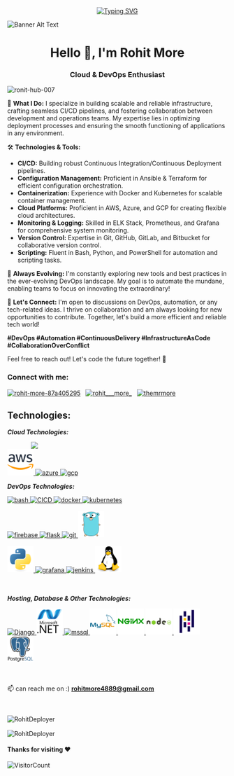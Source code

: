 <div align="center">
  <a href="https://git.io/typing-svg"><img src="https://readme-typing-svg.demolab.com?font=Fira+Code&duration=3000&pause=500&color=0A9BF7&random=false&width=435&lines=Welcome+to+my+Github+Account...!!;hope+you+are+doing+well...!!;Thanks+for+vising+my+page+:)" alt="Typing SVG" /></a>
</div>

![Banner Alt Text](https://github.com/MrRohitOps/MrRohitOps/blob/main/assests/RohitDevopsEnthusiast.png)


<h1 align="center">Hello 👋, I'm Rohit More</h1>
<h3 align="center">Cloud & DevOps Enthusiast</h3>

<p align="left"> <img  width="100" height="25" src="https://komarev.com/ghpvc/?username=ronit-hub-007&label=Profile%20views&color=0e75b6&style=flat" alt="ronit-hub-007" /> </p>


🚀 **What I Do:**
I specialize in building scalable and reliable infrastructure, crafting seamless CI/CD pipelines, and fostering collaboration between development and operations teams. My expertise lies in optimizing deployment processes and ensuring the smooth functioning of applications in any environment.

🛠️ **Technologies & Tools:**
- **CI/CD:** Building robust Continuous Integration/Continuous Deployment pipelines.
- **Configuration Management:** Proficient in Ansible & Terraform for efficient configuration orchestration.
- **Containerization:** Experience with Docker and Kubernetes for scalable container management.
- **Cloud Platforms:** Proficient in AWS, Azure, and GCP for creating flexible cloud architectures.
- **Monitoring & Logging:** Skilled in ELK Stack, Prometheus, and Grafana for comprehensive system monitoring.
- **Version Control:** Expertise in Git, GitHub, GitLab, and Bitbucket for collaborative version control.
- **Scripting:** Fluent in Bash, Python, and PowerShell for automation and scripting tasks.

🌱 **Always Evolving:**
I'm constantly exploring new tools and best practices in the ever-evolving DevOps landscape. My goal is to automate the mundane, enabling teams to focus on innovating the extraordinary!

🤝 **Let's Connect:**
I'm open to discussions on DevOps, automation, or any tech-related ideas. I thrive on collaboration and am always looking for new opportunities to contribute. Together, let's build a more efficient and reliable tech world!

**#DevOps #Automation #ContinuousDelivery #InfrastructureAsCode #CollaborationOverConflict**

Feel free to reach out! Let's code the future together! 🌟

<h3 align="left">Connect with me:</h3>
<p align="left">
    <a href="https://linkedin.com/in/rohit-more-87a405295" target="blank"><img align="center"
            src="https://raw.githubusercontent.com/rahuldkjain/github-profile-readme-generator/master/src/images/icons/Social/linked-in-alt.svg"
            alt="rohit-more-87a405295" height="40" width="40" /></a>&nbsp;&nbsp;
    <a href="https://instagram.com/RohitDeployer" target="blank"><img align="center"
            src="https://raw.githubusercontent.com/rahuldkjain/github-profile-readme-generator/master/src/images/icons/Social/instagram.svg"
            alt="rohit___more_" height="40" width="40" /></a>&nbsp;&nbsp;
    <a href="https://www.youtube.com/@themrmore" target="blank"><img align="center"
            src="https://raw.githubusercontent.com/rahuldkjain/github-profile-readme-generator/master/src/images/icons/Social/youtube.svg"
            alt="themrmore" height="40" width="40" /></a>&nbsp;&nbsp;
</p>

<h2 align="left">Technologies:</h2>

***Cloud Technologies:***

<img align='right'
    src="https://github.com/MrRohitOps/MrRohitOps/blob/main/assests/animation_lok6n7zb_large.gif"
    width="450">

<p align="left"> <a href="https://aws.amazon.com" target="_blank" rel="noreferrer"> <img
            src="https://raw.githubusercontent.com/devicons/devicon/master/icons/amazonwebservices/amazonwebservices-original-wordmark.svg"
            alt="aws" width="60" height="60" /> </a> <a href="https://azure.microsoft.com/en-in/" target="_blank"
        rel="noreferrer"> <img src="https://www.vectorlogo.zone/logos/microsoft_azure/microsoft_azure-icon.svg"
            alt="azure" width="60" height="60" /> </a> <a href="https://cloud.google.com" target="_blank"
        rel="noreferrer"> <img src="https://www.vectorlogo.zone/logos/google_cloud/google_cloud-icon.svg" alt="gcp"
            width="60" height="60" /> </a>

***DevOps Technologies:***
    
<a href="https://www.gnu.org/software/bash/" target="_blank" rel="noreferrer"> <img
        src="https://www.vectorlogo.zone/logos/gnu_bash/gnu_bash-icon.svg" alt="bash" width="60" height="60" /> </a>
<a href="" target="_blank" rel="noreferrer"> <img
        src="https://github.com/MrRohitOps/MrRohitOps/blob/main/assests/cicd.gif" alt="CICD" width="60" height="60" /> </a>
<a href="https://www.docker.com/" target="_blank" rel="noreferrer"> <img
        src="https://raw.githubusercontent.com/itsksaurabh/itsksaurabh/master/assets/docker.gif" alt="docker"
        width="60" height="60" /> </a>
<a href="https://kubernetes.io" target="_blank" rel="noreferrer"> <img
        src="https://github.com/MrRohitOps/MrRohitOps/blob/main/assests/k8s.gif" alt="kubernetes" width="60"
        height="60" /> </a>
<br><br>
<a href="https://www.terraform.io/" target="_blank" rel="noreferrer"> <img
        src="https://github.com/MrRohitOps/MrRohitOps/blob/main/assests/terraform.gif" alt="firebase" width="60"
        height="60" /> </a>
<a href="https://flask.palletsprojects.com/" target="_blank" rel="noreferrer"> <img
        src="https://www.vectorlogo.zone/logos/pocoo_flask/pocoo_flask-icon.svg" alt="flask" width="60"
        height="60" /> </a>
<a href="https://git-scm.com/" target="_blank" rel="noreferrer"> <img
        src="https://github.com/MrRohitOps/MrRohitOps/blob/main/assests/git.gif" alt="git" width="60" height="60" />
</a>
<a href="https://golang.org" target="_blank" rel="noreferrer"> <img
        src="https://raw.githubusercontent.com/devicons/devicon/master/icons/go/go-original.svg" alt="go" width="60"
        height="60" /> </a>
<br><br>
<a href="https://www.python.org" target="_blank" rel="noreferrer"> <img
        src="https://raw.githubusercontent.com/devicons/devicon/master/icons/python/python-original.svg"
        alt="python" width="60" height="60" /> </a>
<a href="https://grafana.com" target="_blank" rel="noreferrer"> <img
        src="https://github.com/MrRohitOps/MrRohitOps/blob/main/assests/grafana.gif" alt="grafana" width="60"
        height="60" /> </a>
<a href="https://www.jenkins.io" target="_blank" rel="noreferrer"> <img
        src="https://www.vectorlogo.zone/logos/jenkins/jenkins-icon.svg" alt="jenkins" width="60" height="60" /> </a>
<a href="https://www.linux.org/" target="_blank" rel="noreferrer"> <img
        src="https://raw.githubusercontent.com/devicons/devicon/master/icons/linux/linux-original.svg" alt="linux"
        width="60" height="60" /> </a>

<br><br>
***Hosting, Database & Other Technologies:***

<a href="https://www.djangoproject.com/" target="_blank" rel="noreferrer">
    <img src="https://static.djangoproject.com/img/logos/django-logo-negative.svg" alt="Django" width="60" height="60" />
</a>
<a href="https://dotnet.microsoft.com/" target="_blank" rel="noreferrer"> <img
        src="https://raw.githubusercontent.com/devicons/devicon/master/icons/dot-net/dot-net-original-wordmark.svg"
        alt="dotnet" width="60" height="60" /> </a>
<a href="https://www.microsoft.com/en-us/sql-server" target="_blank" rel="noreferrer"> <img
        src="https://www.svgrepo.com/show/303229/microsoft-sql-server-logo.svg" alt="mssql" width="60" height="60" />
</a>
<a href="https://www.mysql.com/" target="_blank" rel="noreferrer"> <img
        src="https://raw.githubusercontent.com/devicons/devicon/master/icons/mysql/mysql-original-wordmark.svg"
        alt="mysql" width="60" height="60" /> </a>
<a href="https://www.nginx.com" target="_blank" rel="noreferrer"> <img
        src="https://raw.githubusercontent.com/devicons/devicon/master/icons/nginx/nginx-original.svg" alt="nginx"
        width="60" height="60" /> </a>
<a href="https://nodejs.org" target="_blank" rel="noreferrer"> <img
        src="https://raw.githubusercontent.com/devicons/devicon/master/icons/nodejs/nodejs-original-wordmark.svg"
        alt="nodejs" width="60" height="60" /> </a>
<a href="https://pandas.pydata.org/" target="_blank" rel="noreferrer"> <img
        src="https://raw.githubusercontent.com/devicons/devicon/2ae2a900d2f041da66e950e4d48052658d850630/icons/pandas/pandas-original.svg"
        alt="pandas" width="60" height="60" /> </a>
<a href="https://www.postgresql.org" target="_blank" rel="noreferrer"> <img
        src="https://raw.githubusercontent.com/devicons/devicon/master/icons/postgresql/postgresql-original-wordmark.svg"
        alt="postgresql" width="60" height="60" /> </a>
<p align="left">

  <br><br>
  📫 can reach me on :) <B>rohitmore4889@gmail.com</b></p>
 <br>
<p><img align="center" src="https://github-readme-stats.vercel.app/api/top-langs?username=RohitDeployer&show_icons=true&locale=en&layout=compact" alt="RohitDeployer" /></p>
<p><img align="center" src="https://github-readme-streak-stats.herokuapp.com/?user=RohitDeployer&" alt="RohitDeployer" /></p>


#### Thanks for visiting :heart:
![VisitorCount](https://profile-counter.glitch.me/MrRohitOps/count.svg)

